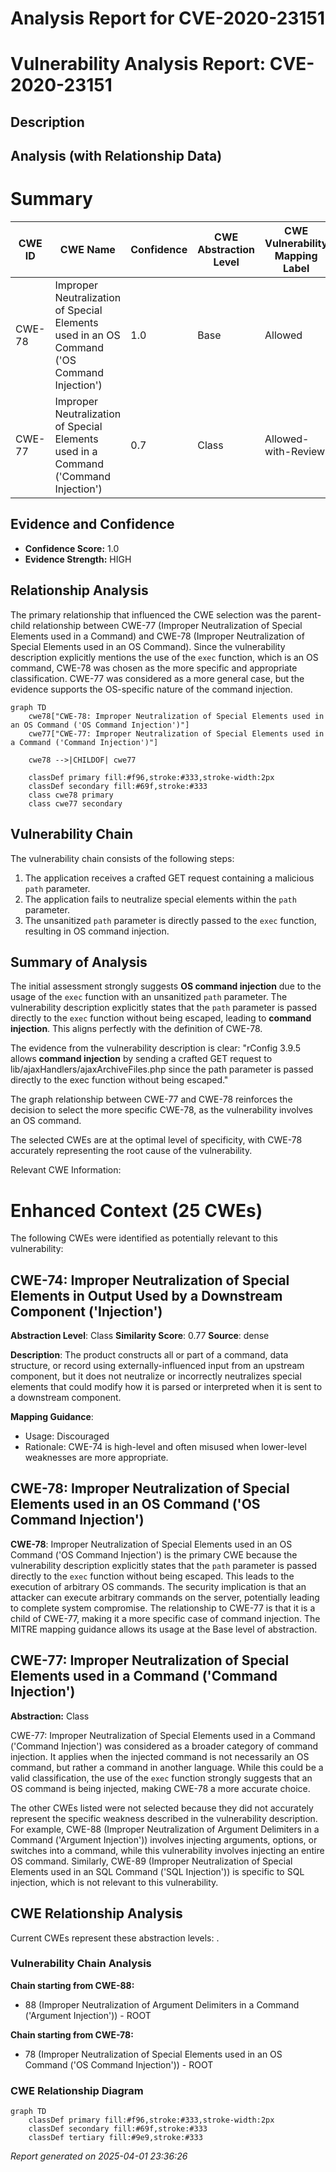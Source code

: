 # Analysis Report for CVE-2020-23151

# Vulnerability Analysis Report: CVE-2020-23151

## Description



## Analysis (with Relationship Data)

# Summary
| CWE ID | CWE Name | Confidence | CWE Abstraction Level | CWE Vulnerability Mapping Label | CWE-Vulnerability Mapping Notes |
|---|---|---|---|---|---|
| CWE-78 | Improper Neutralization of Special Elements used in an OS Command ('OS Command Injection') | 1.0 | Base | Allowed | Primary CWE |
| CWE-77 | Improper Neutralization of Special Elements used in a Command ('Command Injection') | 0.7 | Class | Allowed-with-Review | Secondary Candidate |

## Evidence and Confidence

*   **Confidence Score:** 1.0
*   **Evidence Strength:** HIGH

## Relationship Analysis
The primary relationship that influenced the CWE selection was the parent-child relationship between CWE-77 (Improper Neutralization of Special Elements used in a Command) and CWE-78 (Improper Neutralization of Special Elements used in an OS Command). Since the vulnerability description explicitly mentions the use of the `exec` function, which is an OS command, CWE-78 was chosen as the more specific and appropriate classification. CWE-77 was considered as a more general case, but the evidence supports the OS-specific nature of the command injection.

```mermaid
graph TD
    cwe78["CWE-78: Improper Neutralization of Special Elements used in an OS Command ('OS Command Injection')"]
    cwe77["CWE-77: Improper Neutralization of Special Elements used in a Command ('Command Injection')"]

    cwe78 -->|CHILDOF| cwe77

    classDef primary fill:#f96,stroke:#333,stroke-width:2px
    classDef secondary fill:#69f,stroke:#333
    class cwe78 primary
    class cwe77 secondary
```

## Vulnerability Chain
The vulnerability chain consists of the following steps:
1.  The application receives a crafted GET request containing a malicious `path` parameter.
2.  The application fails to neutralize special elements within the `path` parameter.
3.  The unsanitized `path` parameter is directly passed to the `exec` function, resulting in OS command injection.

## Summary of Analysis
The initial assessment strongly suggests **OS command injection** due to the usage of the `exec` function with an unsanitized `path` parameter. The vulnerability description explicitly states that the `path` parameter is passed directly to the `exec` function without being escaped, leading to **command injection**. This aligns perfectly with the definition of CWE-78.

The evidence from the vulnerability description is clear: "rConfig 3.9.5 allows **command injection** by sending a crafted GET request to lib/ajaxHandlers/ajaxArchiveFiles.php since the path parameter is passed directly to the exec function without being escaped."

The graph relationship between CWE-77 and CWE-78 reinforces the decision to select the more specific CWE-78, as the vulnerability involves an OS command.

The selected CWEs are at the optimal level of specificity, with CWE-78 accurately representing the root cause of the vulnerability.

Relevant CWE Information:

# Enhanced Context (25 CWEs)
The following CWEs were identified as potentially relevant to this vulnerability:

## CWE-74: Improper Neutralization of Special Elements in Output Used by a Downstream Component ('Injection')
**Abstraction Level**: Class
**Similarity Score**: 0.77
**Source**: dense

**Description**:
The product constructs all or part of a command, data structure, or record using externally-influenced input from an upstream component, but it does not neutralize or incorrectly neutralizes special elements that could modify how it is parsed or interpreted when it is sent to a downstream component.

**Mapping Guidance**:
- Usage: Discouraged
- Rationale: CWE-74 is high-level and often misused when lower-level weaknesses are more appropriate.

## CWE-78: Improper Neutralization of Special Elements used in an OS Command ('OS Command Injection')

**CWE-78**: Improper Neutralization of Special Elements used in an OS Command ('OS Command Injection') is the primary CWE because the vulnerability description explicitly states that the `path` parameter is passed directly to the `exec` function without being escaped. This leads to the execution of arbitrary OS commands. The security implication is that an attacker can execute arbitrary commands on the server, potentially leading to complete system compromise. The relationship to CWE-77 is that it is a child of CWE-77, making it a more specific case of command injection. The MITRE mapping guidance allows its usage at the Base level of abstraction.

## CWE-77: Improper Neutralization of Special Elements used in a Command ('Command Injection')
**Abstraction:** Class

CWE-77: Improper Neutralization of Special Elements used in a Command ('Command Injection') was considered as a broader category of command injection. It applies when the injected command is not necessarily an OS command, but rather a command in another language. While this could be a valid classification, the use of the `exec` function strongly suggests that an OS command is being injected, making CWE-78 a more accurate choice.

The other CWEs listed were not selected because they did not accurately represent the specific weakness described in the vulnerability description. For example, CWE-88 (Improper Neutralization of Argument Delimiters in a Command ('Argument Injection')) involves injecting arguments, options, or switches into a command, while this vulnerability involves injecting an entire OS command. Similarly, CWE-89 (Improper Neutralization of Special Elements used in an SQL Command ('SQL Injection')) is specific to SQL injection, which is not relevant to this vulnerability.


## CWE Relationship Analysis

Current CWEs represent these abstraction levels: .


### Vulnerability Chain Analysis

**Chain starting from CWE-88:**
- 88 (Improper Neutralization of Argument Delimiters in a Command ('Argument Injection')) - ROOT


**Chain starting from CWE-78:**
- 78 (Improper Neutralization of Special Elements used in an OS Command ('OS Command Injection')) - ROOT



### CWE Relationship Diagram

```mermaid
graph TD
    classDef primary fill:#f96,stroke:#333,stroke-width:2px
    classDef secondary fill:#69f,stroke:#333
    classDef tertiary fill:#9e9,stroke:#333
```



*Report generated on 2025-04-01 23:36:26*
